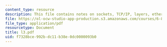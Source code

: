 ```yaml
---
content_type: resource
description: This file contains notes on sockets, TCP/IP, layers, ethernet etc.
file: https://ol-ocw-studio-app-production.s3.amazonaws.com/courses/6-883-pervasive-human-centric-computing-sma-5508-spring-2006/f7328bce992bdc11b38e0dc0000093b0_l3.pdf
file_type: application/pdf
resourcetype: Document
title: l3.pdf
uid: f7328bce-992b-dc11-b38e-0dc0000093b0
---
```

